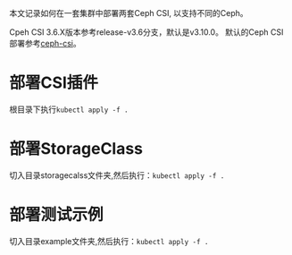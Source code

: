 本文记录如何在一套集群中部署两套Ceph CSI, 以支持不同的Ceph。

Cpeh CSI 3.6.X版本参考release-v3.6分支，默认是v3.10.0。
默认的Ceph CSI部署参考[ceph-csi](https://github.com/ceph/ceph-csi/tree/release-v3.6/deploy/cephfs/kubernetes)。

# 部署CSI插件

根目录下执行`kubectl apply -f .`

# 部署StorageClass

切入目录storagecalss文件夹,然后执行：`kubectl apply -f .`

# 部署测试示例

切入目录example文件夹,然后执行：`kubectl apply -f .`
